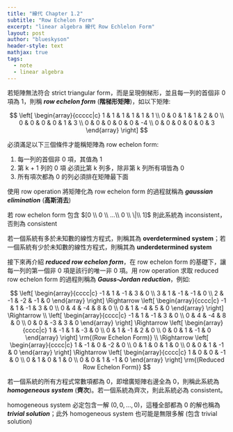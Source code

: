```yaml
---
title: "線代 Chapter 1.2"
subtitle: "Row Echelon Form"
excerpt: "linear algebra 線代 Row Echlelon Form"
layout: post
author: "blueskyson"
header-style: text
mathjax: true
tags:
  - note
  - linear algebra
---
```


若矩陣無法符合 strict triangular form，而是呈現倒梯形，並且每一列的首個非 0 項為 1，則稱 ***row echelon form*** (**階梯形矩陣**)，如以下矩陣:

$$
\left[
\begin{array}{ccccc|c}
1 & 1 & 1 & 1 & 1 & 1 \\
0 & 0 & 1 & 1 & 2 & 0 \\
0 & 0 & 0 & 0 & 1 & 3 \\
0 & 0 & 0 & 0 & 0 & -4 \\
0 & 0 & 0 & 0 & 0 & 3
\end{array}
\right]
$$

必須滿足以下三個條件才能稱矩陣為 row echelon form:

1. 每一列的首個非 0 項，其值為 1
2. 第 k + 1 列的 0 項 必須比第 k 列多，除非第 k 列所有項皆為 0
3. 所有項次都為 0 的列必須排在矩陣最下面

使用 row operation 將矩陣化為 row echelon form 的過程就稱為 ***gaussian elimination*** (**高斯消去**)

若 row echelon form 包含 $[0 \\ 0 \\ ...\\ 0 \\ \|\\ 1]$ 則此系統為 inconsistent，否則為 consistent

若一個系統有多於未知數的線性方程式，則稱其為 **overdetermined system**；若一個系統有少於未知數的線性方程式，則稱其為 **underdetermined system**

接下來再介紹 ***reduced row echelon form***，在 row echelon form 的基礎下，讓每一列的第一個非 0 項是該行的唯一非 0 項。用 row operation 求取 reduced row echelon form 的過程則稱為 ***Gauss-Jordan reduction***，例如:

$$
\left[
\begin{array}{cccc|c}
-1 & 1 & -1 & 3 & 0 \\
3 & 1 & -1 & -1 & 0 \\
2 & -1 & -2 & -1 & 0
\end{array}
\right] \Rightarrow
\left[
\begin{array}{cccc|c}
-1 & 1 & -1 & 3 & 0 \\
0 & 4 & -4 & 8 & 0 \\
0 & 1 & -4 & 5 & 0
\end{array}
\right] \Rightarrow \\
\left[
\begin{array}{cccc|c}
-1 & 1 & -1 & 3 & 0 \\
0 & 4 & -4 & 8 & 0 \\
0 & 0 & -3 & 3 & 0
\end{array}
\right] \Rightarrow
\left[
\begin{array}{cccc|c}
1 & -1 & 1 & -3 & 0 \\
0 & 1 & -1 & 2 & 0 \\
0 & 0 & 1 & -1 & 0
\end{array}
\right]
\rm{(Row Echelon Form)} \\
\Rightarrow \left[
\begin{array}{cccc|c}
1 & -1 & 0 & -2 & 0 \\
0 & 1 & 0 & 1 & 0 \\
0 & 0 & 1 & -1 & 0
\end{array}
\right] \Rightarrow
\left[
\begin{array}{cccc|c}
1 & 0 & 0 & -1 & 0 \\
0 & 1 & 0 & 1 & 0 \\
0 & 0 & 1 & -1 & 0
\end{array}
\right]
\rm{(Reduced Row Echelon Form)}
$$

若一個系統的所有方程式常數項都為 0，即增廣矩陣右邊全為 0，則稱此系統為 ***homogeneous system*** (**齊次**)。若一個系統為齊次，則此系統必為 consistent。

homogeneous system 必定包含一解 $(0,0,...,0)$，這種全部都為 0 的解也稱為 ***trivial solution***；此外 homogeneous system 也可能是無限多解 (包含 trivial solution)